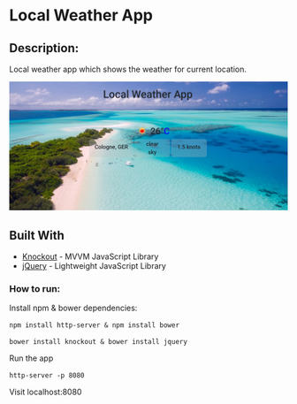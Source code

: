 # Local Weather App

## Description: 
Local weather app which shows the weather for current location.

!['local weather'](/assets/logo.jpg)


## Built With

* [Knockout](http://www.knockoutjs.com/) - MVVM JavaScript Library 
* [jQuery](https://jquery.com/) - Lightweight JavaScript Library

### How to run:
Install npm & bower dependencies:
```
npm install http-server & npm install bower
```
```
bower install knockout & bower install jquery
```
Run the app 
```
http-server -p 8080
```
Visit localhost:8080
